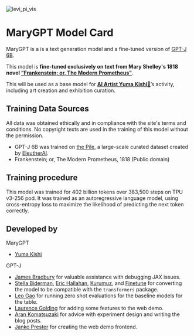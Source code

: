 ![levi_pi_vis](https://github.com/user-attachments/assets/4faa13db-eee0-4198-91b4-3599e1d282ad)

# MaryGPT Model Card

MaryGPT is a is a text generation model and a fine-tuned version of [GPT-J 6B](https://huggingface.co/EleutherAI/gpt-j-6b).

This model is **fine-tuned exclusively on text from Mary Shelley's 1818 novel ["Frankenstein; or, The Modern Prometheus"](https://www.gutenberg.org/ebooks/84)**.

This will be used as a base model for [**AI Artist Yuma Kishi👤**](https://obake2ai.com/)’s activity, including art creation and exhibition curation. 

## Training Data Sources
All data was obtained ethically and in compliance with the site's terms and conditions.
No copyright texts are used in the training of this model without the permission.

- GPT-J 6B was trained on [the Pile](https://pile.eleuther.ai), a large-scale curated dataset created by [EleutherAI](https://www.eleuther.ai).
- Frankenstein; or, The Modern Prometheus, 1818 (Public domain)

## Training procedure
This model was trained for 402 billion tokens over 383,500 steps on TPU v3-256 pod. It was trained as an autoregressive language model, using cross-entropy loss to maximize the likelihood of predicting the next token correctly.

## Developed by
MaryGPT
- [Yuma Kishi](https://x.com/obake_ai)

GPT-J
- [James Bradbury](https://twitter.com/jekbradbury) for valuable assistance with debugging JAX issues.
- [Stella Biderman](https://www.stellabiderman.com), [Eric Hallahan](https://twitter.com/erichallahan), [Kurumuz](https://github.com/kurumuz/), and [Finetune](https://github.com/finetuneanon/) for converting the model to be compatible with the `transformers` package.
- [Leo Gao](https://twitter.com/nabla_theta) for running zero shot evaluations for the baseline models for the table.
- [Laurence Golding](https://github.com/researcher2/) for adding some features to the web demo.
- [Aran Komatsuzaki](https://twitter.com/arankomatsuzaki) for advice with experiment design and writing the blog posts.
- [Janko Prester](https://github.com/jprester/) for creating the web demo frontend.
